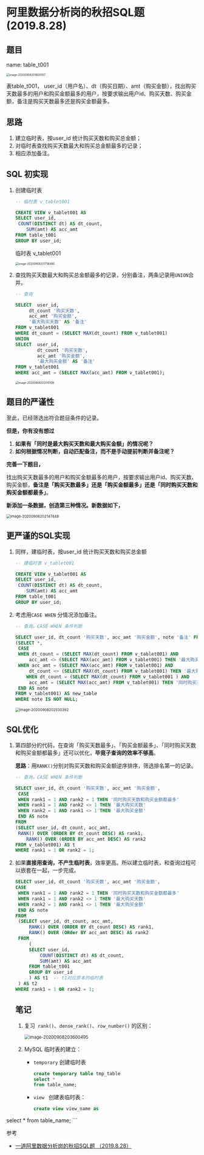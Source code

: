 # 阿里数据分析岗的秋招SQL题(2019.8.28)

## 题目

name: table_t001

<img src=".\img\image-20200908201600557.png" alt="image-20200908201600557" style="zoom:50%;" />

表table_t001， user_id（用户名）、dt（购买日期）、amt（购买金额），找出购买天数最多的用户和购买金额最多的用户，按要求输出用户id、购买天数、购买金额，备注是购买天数最多还是购买金额最多。

## 思路

1. 建立临时表，按user_id 统计购买天数和购买总金额；
2. 对临时表查找购买天数最大和购买总金额最多的记录；
3. 相应添加备注。

## SQL 初实现

1. 创建临时表

   ```sql
   -- 临时表 v_tablet001
   
   CREATE VIEW v_tablet001 AS
   SELECT user_id, 
   	COUNT(DISTINCT dt) AS dt_count,
       SUM(amt) AS acc_amt
   FROM table_t001
   GROUP BY user_id;
   
   ```

   临时表 v_tablet001

   <img src=".\img\image-20200908201756480.png" alt="image-20200908201756480" style="zoom:50%;" />

2. 查找购买天数最大和购买总金额最多的记录，分别备注，两条记录用`UNION`合并。

   ```sql
   -- 查询
   
   SELECT  user_id, 
   		dt_count '购买天数', 
   		acc_amt '购买金额', 
   		'最大购买天数' AS '备注'
   FROM v_tablet001
   WHERE dt_count = (SELECT MAX(dt_count) FROM v_tablet001)
   UNION
   SELECT  user_id, 
           dt_count '购买天数', 
           acc_amt '购买金额', 
           '最大购买金额' AS '备注' 
   FROM v_tablet001
   WHERE acc_amt = (SELECT MAX(acc_amt) FROM v_tablet001);
   
   ```

   <img src=".\img\image-20200908202010106.png" alt="image-20200908202010106" style="zoom:50%;" />

## 题目的严谨性

至此，已经筛选出符合题目条件的记录。

**但是，你有没有想过**

1. **如果有「同时是最大购买天数和最大购买金额」的情况呢？**
2. **如何根据情况判断，自动匹配备注，而不是手动提前判断并备注呢？**

**完善一下题目，**

找出购买天数最多的用户和购买金额最多的用户，按要求输出用户id、购买天数、购买金额，**备注是「购买天数最多」还是「购买金额最多」还是「同时购买天数和购买金额都最多」**。

**新添加一条数据，创造第三种情况。新数据如下，**

<img src=".\img\image-20200908202147448.png" alt="image-20200908202147448" style="zoom:67%;" />

## 更严谨的SQL实现

1. 同样，建临时表，按user_id 统计购买天数和购买总金额

   ```sql
   -- 建临时表 v_tablet001
   
   CREATE VIEW v_tablet001 AS
   SELECT user_id, 
   	COUNT(DISTINCT dt) AS dt_count,
       SUM(amt) AS acc_amt
   FROM table_t001
   GROUP BY user_id;
   
   ```

2. 考虑用`CASE WHEN` 分情况添加备注。

   ```sql
   -- 查询，CASE WHEN 条件判断
   
   SELECT user_id, dt_count '购买天数', acc_amt '购买金额', note '备注' FROM
   (SELECT *,
   	CASE 
   	WHEN dt_count = (SELECT MAX(dt_count) FROM v_tablet001) AND 
   		acc_amt <> (SELECT MAX(acc_amt) FROM v_tablet001) THEN '最大购买天数'
   	WHEN acc_amt = (SELECT MAX(acc_amt) FROM v_tablet001) AND
   		dt_count <> (SELECT MAX(dt_count) FROM v_tablet001) THEN '最大购买金额'
       WHEN dt_count = (SELECT MAX(dt_count) FROM v_tablet001 ) AND 
   		acc_amt = (SELECT MAX(acc_amt) FROM v_tablet001) THEN '同时购买天数和购买金额都最多'
   	END AS note 
   FROM v_tablet001) AS new_table
   WHERE note IS NOT NULL;
   
   ```

   <img src=".\img\image-20200908202530392.png" alt="image-20200908202530392" style="zoom:67%;" />

## SQL优化

1. 第四部分的代码，在查询「购买天数最多」、「购买金额最多」、「同时购买天数和购买金额都最多」还可以优化，**毕竟子查询的效率不够高**。

   **思路**：用`RANK()`分别对购买天数和购买金额逆序排序，筛选排名第一的记录。

   ```sql
   -- 查询，CASE WHEN 条件判断
   
   SELECT user_id, dt_count '购买天数', acc_amt '购买金额', 
   	CASE
   	WHEN rank1 = 1 AND rank2 = 1 THEN '同时购买天数和购买金额都最多'
   	WHEN rank1 = 1 AND rank2 <> 1 THEN '最大购买天数'
   	WHEN rank2 = 1 AND rank1 <> 1 THEN '最大购买金额'
   	END AS note
   FROM
   (SELECT user_id, dt_count, acc_amt, 
   	RANK() OVER (ORDER BY dt_count DESC) AS rank1,
       RANK() OVER (ORDER BY acc_amt DESC) AS rank2
   FROM v_tablet001) AS t
   WHERE rank1 = 1 OR rank2 = 1;
   
   ```

2. 如果**直接用查询，不产生临时表**，效率更高。所以建立临时表，和查询过程可以嵌套在一起，一步完成。

   ```sql
   SELECT user_id, dt_count '购买天数', acc_amt '购买金额', 
   CASE
   	WHEN rank1 = 1 AND rank2 = 1 THEN '同时购买天数和购买金额都最多'
   	WHEN rank1 = 1 AND rank2 <> 1 THEN '最大购买天数'
   	WHEN rank2 = 1 AND rank1 <> 1 THEN '最大购买金额'
   	END AS note
   FROM
   	(SELECT user_id, dt_count, acc_amt, 
   		RANK() OVER (ORDER BY dt_count DESC) AS rank1,
   		RANK() OVER (ORder BY acc_amt DESC) AS rank2
   	FROM 
   		(
   		SELECT user_id, 
   			COUNT(DISTINCT dt) AS dt_count,
   			SUM(amt) AS acc_amt
   		FROM table_t001
   		GROUP BY user_id
   		) AS t1  -- t1对应原本的临时表
   	) AS t2
   WHERE rank1 = 1 OR rank2 = 1;
   ```

   ## 笔记

   1. 复习` rank()`、`dense_rank()`、`row_number()` 的区别：

      <img src=".\img\image-20200908203600495.png" alt="image-20200908203600495" style="zoom:80%;" />

   2. MySQL 临时表的建立：

      - `temporary` 创建临时表

        ```sql
        create temporary table tmp_table
        select *
        from table_name;
        ```

      - `view `  创建表临时表：

        ```sql
        create view view_name as 
  select *
        from table_name;
        ```
      
        
      



   

   参考

   - <a href="https://blog.csdn.net/weixin_44915703/article/details/100133789" target="_blank">一道阿里数据分析岗的秋招SQL题 （2019.8.28）</a> 

   